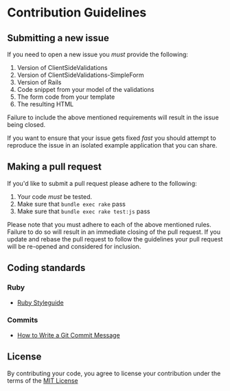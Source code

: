 # Contribution Guidelines #

## Submitting a new issue ##

If you need to open a new issue you *must* provide the following:

1. Version of ClientSideValidations
2. Version of ClientSideValidations-SimpleForm
3. Version of Rails
4. Code snippet from your model of the validations
5. The form code from your template
6. The resulting HTML

Failure to include the above mentioned requirements will result in the
issue being closed.

If you want to ensure that your issue gets fixed *fast* you should
attempt to reproduce the issue in an isolated example application that
you can share.

## Making a pull request ##

If you'd like to submit a pull request please adhere to the following:

1. Your code *must* be tested.
2. Make sure that `bundle exec rake` pass
3. Make sure that `bundle exec rake test:js` pass

Please note that you must adhere to each of the above mentioned rules.
Failure to do so will result in an immediate closing of the pull
request. If you update and rebase the pull request to follow the
guidelines your pull request will be re-opened and considered for
inclusion.

## Coding standards

### Ruby

- [Ruby Styleguide](https://github.com/bbatsov/ruby-style-guide)

### Commits

- [How to Write a Git Commit Message](https://chris.beams.io/posts/git-commit/#seven-rules)

## License

By contributing your code, you agree to license your contribution under the terms of the [MIT License](LICENSE)
